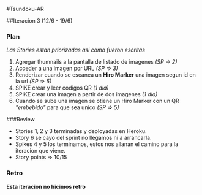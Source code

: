 #Tsundoku-AR

##Iteracion 3 (12/6 - 19/6)

### Plan

*Las Stories estan priorizadas asi como fueron escritas*

1. Agregar thumnails a la pantalla de listado de imagenes *(SP => 2)*
2. Acceder a una imagen por URL *(SP => 3)*
3. Renderizar cuando se escanea un **Hiro Marker** una imagen segun id en la url *(SP => 5)*
4. SPIKE crear y leer codigos QR *(1 dia)*
5. SPIKE crear una imagen a partir de dos imagenes *(1 dia)*
6. Cuando se sube una imagen se otiene un Hiro Marker con un QR *"embebido"* para que sea unico *(SP => 5)*

###Review
- Stories 1, 2 y 3 terminadas y deployadas en Heroku.
- Story 6 se cayo del sprint no llegamos ni a arrancarla.
- Spikes 4 y 5 los terminamos, estos nos allanan el camino para la iteracion que viene.
- Story points => 10/15

### Retro
**Esta iteracion no hicimos retro**

